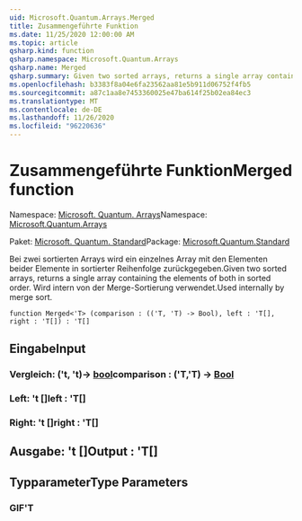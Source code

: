 ```yaml
---
uid: Microsoft.Quantum.Arrays.Merged
title: Zusammengeführte Funktion
ms.date: 11/25/2020 12:00:00 AM
ms.topic: article
qsharp.kind: function
qsharp.namespace: Microsoft.Quantum.Arrays
qsharp.name: Merged
qsharp.summary: Given two sorted arrays, returns a single array containing the elements of both in sorted order. Used internally by merge sort.
ms.openlocfilehash: b3383f8a04e6fa23562aa81e5b911d06752f4fb5
ms.sourcegitcommit: a87c1aa8e7453360025e47ba614f25b02ea84ec3
ms.translationtype: MT
ms.contentlocale: de-DE
ms.lasthandoff: 11/26/2020
ms.locfileid: "96220636"
---
```

# <a name="merged-function"></a><span data-ttu-id="47a40-102">Zusammengeführte Funktion</span><span class="sxs-lookup"><span data-stu-id="47a40-102">Merged function</span></span>

<span data-ttu-id="47a40-103">Namespace: [Microsoft. Quantum. Arrays](xref:Microsoft.Quantum.Arrays)</span><span class="sxs-lookup"><span data-stu-id="47a40-103">Namespace: [Microsoft.Quantum.Arrays](xref:Microsoft.Quantum.Arrays)</span></span>

<span data-ttu-id="47a40-104">Paket: [Microsoft. Quantum. Standard](https://nuget.org/packages/Microsoft.Quantum.Standard)</span><span class="sxs-lookup"><span data-stu-id="47a40-104">Package: [Microsoft.Quantum.Standard](https://nuget.org/packages/Microsoft.Quantum.Standard)</span></span>


<span data-ttu-id="47a40-105">Bei zwei sortierten Arrays wird ein einzelnes Array mit den Elementen beider Elemente in sortierter Reihenfolge zurückgegeben.</span><span class="sxs-lookup"><span data-stu-id="47a40-105">Given two sorted arrays, returns a single array containing the elements of both in sorted order.</span></span> <span data-ttu-id="47a40-106">Wird intern von der Merge-Sortierung verwendet.</span><span class="sxs-lookup"><span data-stu-id="47a40-106">Used internally by merge sort.</span></span>

```qsharp
function Merged<'T> (comparison : (('T, 'T) -> Bool), left : 'T[], right : 'T[]) : 'T[]
```


## <a name="input"></a><span data-ttu-id="47a40-107">Eingabe</span><span class="sxs-lookup"><span data-stu-id="47a40-107">Input</span></span>

### <a name="comparison--tt---bool"></a><span data-ttu-id="47a40-108">Vergleich: ('t, 't)-> [bool](xref:microsoft.quantum.lang-ref.bool)</span><span class="sxs-lookup"><span data-stu-id="47a40-108">comparison : ('T,'T) -> [Bool](xref:microsoft.quantum.lang-ref.bool)</span></span>




### <a name="left--t"></a><span data-ttu-id="47a40-109">Left: 't []</span><span class="sxs-lookup"><span data-stu-id="47a40-109">left : 'T[]</span></span>




### <a name="right--t"></a><span data-ttu-id="47a40-110">Right: 't []</span><span class="sxs-lookup"><span data-stu-id="47a40-110">right : 'T[]</span></span>





## <a name="output--t"></a><span data-ttu-id="47a40-111">Ausgabe: 't []</span><span class="sxs-lookup"><span data-stu-id="47a40-111">Output : 'T[]</span></span>



## <a name="type-parameters"></a><span data-ttu-id="47a40-112">Typparameter</span><span class="sxs-lookup"><span data-stu-id="47a40-112">Type Parameters</span></span>

### <a name="t"></a><span data-ttu-id="47a40-113">GIF</span><span class="sxs-lookup"><span data-stu-id="47a40-113">'T</span></span>

